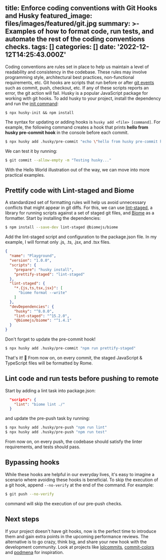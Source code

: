 title: Enforce coding conventions with Git Hooks and Husky
featured_image: files/images/featured/git.jpg
summary: >-
  Examples of how to format code, run tests, and automate the rest of the coding
  conventions checks.
tags: []
categories: []
date: '2022-12-12T14:25:43.000Z'
---
Coding conventions are rules set in place to help us maintain a level of readability and consistency in the codebase.
These rules may involve programming style, architectural best practices, non-functional requirements, etc. 
Git hooks are scripts that run before or after [git events](https://git-scm.com/docs/githooks#_hooks) such as commit, push, checkout, etc. If any of these scripts reports an error, the git action will fail.
Husky is a popular JavaScript package for working with git hooks.
To add husky to your project, install the dependency and run the [init command](https://typicode.github.io/husky/#/?id=automatic-recommended):
```shell
$ npx husky-init && npm install
```
The syntax for updating or adding hooks is `husky add <file> [command]`.
For example, the following command creates a hook that prints **hello from husky pre-commit hook** in the console before each commit.
```bash
$ npx husky add .husky/pre-commit "echo \"hello from husky pre-commit hook \""
```
We can test it by running:
```bash
$ git commit --allow-empty -m "Testing husky..."
```
With the Hello World illustration out of the way, we can move into more practical examples.
## Prettify code with Lint-staged and Biome
A standardized set of formatting rules will help us avoid unnecessary conflicts that might appear in git diffs. 
For this, we can use [lint-staged](https://www.npmjs.com/package/lint-staged), a library for running scripts against a set of staged git files, and [Biome](https://biomejs.dev/) as a formatter. 
Start by installing the dependencies:
```bash
$ npm install --save-dev lint-staged @biomejs/biome
```
Add the lint-staged script and configuration to the package.json file. In my example, I will format only .js, .ts, .jsx, and .tsx files.
```json
{
  "name": "Playground",
  "version": "1.0.0",
  "scripts": {
    "prepare": "husky install",
    "prettify-staged": "lint-staged"
  },
  "lint-staged": {
    "*.{js,ts,tsx,jsx}": [
      "biome format --write"
    ]
  },
  "devDependencies": {
    "husky": "^8.0.0",
    "lint-staged": "^15.2.0",
    "@biomejs/biome": "^1.4.1"
  }
}

```
Don't forget to update the pre-commit hook!
```bash
$ npx husky add .husky/pre-commit "npm run prettify-staged"
```
That's it! 🥳 From now on, on every commit, the staged JavaScript & TypeScript files will be formatted by Rome.
## Lint code and run tests before pushing to remote
Start by adding a lint task into package.json:
```json
  "scripts": {
    "lint": "biome lint ./"
  }
```
and update the pre-push task by running:
```bash
$ npx husky add .husky/pre-push "npm run lint"
$ npx husky add .husky/pre-push "npm run test"
```
From now on, on every push, the codebase should satisfy the linter requirements, and tests should pass.
## Bypassing hooks
While these hooks are helpful in our everyday lives, it's easy to imagine a scenario where avoiding these hooks is beneficial. To skip the execution of a git hook, append `--no-verify` at the end of the command. 
For example:
```bash
$ git push --no-verify
```
command will skip the execution of our pre-push checks.

## Next steps
If your project doesn't have git hooks, now is the perfect time to introduce them and gain extra points in the upcoming performance reviews. 
The alternative is to go crazy, think big, and share your new hook with the development community. Look at projects like [lolcommits](https://lolcommits.github.io/), [commit-colors](https://github.com/sparkbox/commit-colors) and [podmena](https://github.com/bmwant/podmena) for inspiration.